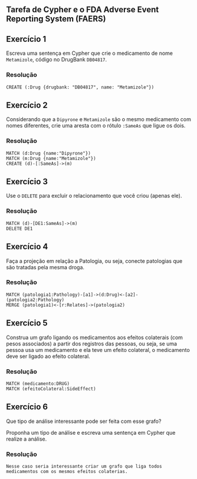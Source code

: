 ## Tarefa de Cypher e o FDA Adverse Event Reporting System (FAERS)

## Exercício 1

Escreva uma sentença em Cypher que crie o medicamento de nome `Metamizole`, código no DrugBank `DB04817`.

### Resolução
~~~cypher
CREATE (:Drug {drugbank: "DB04817", name: "Metamizole"})
~~~

## Exercício 2

Considerando que a `Dipyrone` e `Metamizole` são o mesmo medicamento com nomes diferentes, crie uma aresta com o rótulo `:SameAs` que ligue os dois.

### Resolução
~~~cypher
MATCH (d:Drug {name:"Dipyrone"})
MATCH (m:Drug {name:"Metamizole"})
CREATE (d)-[:SameAs]->(m)
~~~

## Exercício 3

Use o `DELETE` para excluir o relacionamento que você criou (apenas ele).

### Resolução
~~~cypher
MATCH (d)-[DE1:SameAs]->(m)
DELETE DE1
~~~

## Exercício 4

Faça a projeção em relação a Patologia, ou seja, conecte patologias que são tratadas pela mesma droga.

### Resolução
~~~cypher
MATCH (patologia1:Pathology)-[a1]->(d:Drug)<-[a2]-(patologia2:Pathology)
MERGE (patologia1)<-[r:Relates]->(patologia2)
~~~

## Exercício 5

Construa um grafo ligando os medicamentos aos efeitos colaterais (com pesos associados) a partir dos registros das pessoas, ou seja, se uma pessoa usa um medicamento e ela teve um efeito colateral, o medicamento deve ser ligado ao efeito colateral.

### Resolução
~~~cypher
MATCH (medicamento:DRUG)
MATCH (efeitoColateral:SideEffect)
~~~

## Exercício 6

Que tipo de análise interessante pode ser feita com esse grafo?

Proponha um tipo de análise e escreva uma sentença em Cypher que realize a análise.

### Resolução
~~~cypher
Nesse caso seria interessante criar um grafo que liga todos medicamentos com os mesmos efeitos colaterias.
~~~

